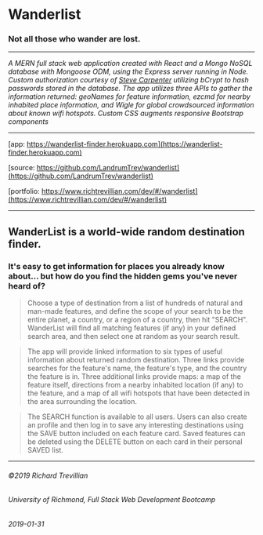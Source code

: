 # Wanderlist
### Not all those who wander are lost.

_________________________________________________

*A MERN full stack web application created with React and a Mongo NoSQL database with Mongoose ODM, using the Express server running in Node. Custom authorization courtesy of [Steve Carpenter](https://github.com/Steven-M-Carpenter/LoginCode) utilizing bCrypt to hash passwords stored in the database. The app utilizes three APIs to gather the information returned: geoNames for feature information, ezcmd for nearby inhabited place information, and Wigle for global crowdsourced information about known wifi hotspots. Custom CSS augments responsive Bootstrap components*

_________________________________________________

[app: https://wanderlist-finder.herokuapp.com](https://wanderlist-finder.herokuapp.com)

[source: https://github.com/LandrumTrev/wanderlist](https://github.com/LandrumTrev/wanderlist)

[portfolio: https://www.richtrevillian.com/dev/#/wanderlist](https://www.richtrevillian.com/dev/#/wanderlist)

_________________________________________________


## WanderList is a world-wide random destination finder.

### It's easy to get information for places you already know about... but how do you find the hidden gems you've never heard of? 

>Choose a type of destination from a list of hundreds of natural and man-made features, and define the scope of your search to be the entire planet, a country, or a region of a country, then hit "SEARCH". WanderList will find all matching features (if any) in your defined search area, and then select one at random as your search result. 

>The app will provide linked information to six types of useful information about returned random destination. Three links provide searches for the feature's name, the feature's type, and the country the feature is in. Three additional links provide maps: a map of the feature itself, directions from a nearby inhabited location (if any) to the feature, and a map of all wifi hotspots that have been detected in the area surrounding the location.

>The SEARCH function is available to all users. Users can also create an profile and then log in to save any interesting destinations using the SAVE button included on each feature card. Saved features can be deleted using the DELETE button on each card in their personal SAVED list.

_________________________________________________

###### ©2019 Richard Trevillian  
###### University of Richmond, Full Stack Web Development Bootcamp  
###### 2019-01-31  